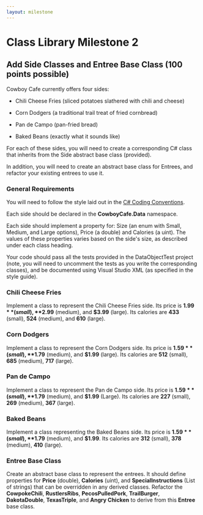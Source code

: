 ```yaml
---
layout: milestone
---
```


# Class Library Milestone 2

## Add Side Classes and Entree Base Class (100 points possible)

Cowboy Cafe currently offers four sides:

* Chili Cheese Fries (sliced potatoes slathered with chili and cheese)

* Corn Dodgers (a traditional trail treat of fried cornbread)

* Pan de Campo (pan-fried bread)

* Baked Beans (exactly what it sounds like)

For each of these sides, you will need to create a corresponding C# class that inherits from the Side abstract base class (provided).

In addition, you will need to create an abstract base class for Entrees, and refactor your existing entrees to use it.

### General Requirements

You will need to follow the style laid out in the [C# Coding Conventions](https://docs.microsoft.com/en-us/dotnet/csharp/programming-guide/inside-a-program/coding-conventions).

Each side should be declared in the **CowboyCafe.Data** namespace.

Each side should implement a property for: Size (an enum with Small, Medium, and Large options), Price (a double) and Calories (a uint).  The values of these properties varies based on the side's size, as described under each class heading.

Your code should pass all the tests  provided in the DataObjectTest project (note, you will need to uncomment the tests as you write the corresponding classes), and be documented using Visual Studio XML (as specified in the style guide).

### Chili Cheese Fries
Implement a class to represent the Chili Cheese Fries side.  Its price is **$1.99** (small), **$2.99** (medium), and **$3.99** (large).  Its calories are **433** (small), **524** (medium), and **610** (large).

### Corn Dodgers
Implement a class to represent the Corn Dodgers side.  Its price is **$1.59** (small), **$1.79** (medium), and **$1.99** (large). Its calories are **512** (small), **685** (medium), **717** (large).

### Pan de Campo
Implement a class to represent the Pan de Campo side.   Its price is **$1.59** (small), **$1.79** (medium), and **$1.99** (Large). Its calories are **227** (small), **269** (medium), **367** (large).

### Baked Beans
Implement a class representing the Baked Beans side.  Its price is **$1.59** (small), **$1.79** (medium), and **$1.99**. Its calories are **312** (small), **378** (medium), **410** (large).

### Entree Base Class

Create an abstract base class to represent the entrees.  It should define properties for **Price** (double), **Calories** (uint), and **SpecialInstructions**  (List of strings) that can be overridden in any derived classes.  Refactor the **CowpokeChili**, **RustlersRibs**, **PecosPulledPork**, **TrailBurger**, **DakotaDouble**, **TexasTriple**, and **Angry Chicken** to derive from this **Entree** base class.
